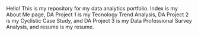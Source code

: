 Hello! This is my repository for my data analytics portfolio. Index is my About Me page, DA Project 1 is my Tecnology Trend Analysis, DA Project 2 is my Cyclistic Case Study, and DA Project 3 is my Data Professional Survey Analysis, and resume is my resume. 
